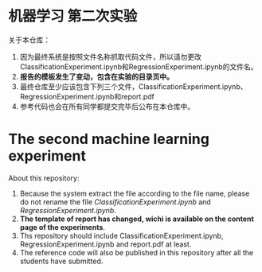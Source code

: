 # 机器学习 第二次实验

关于本仓库：

1. 因为最终系统是按照文件名称抓取代码文件，所以请勿更改ClassificationExperiment.ipynb和RegressionExperiment.ipynb的文件名。
2. **报告的模板发生了变动，包含在实验的目录页中。**
3. 最终仓库至少应该包含下列三个文件，ClassificationExperiment.ipynb、RegressionExperiment.ipynb和report.pdf
4. 参考代码也会在所有同学都提交完毕后公布在本仓库中。

# The second machine learning experiment

About this repository:

1. Because the system extract the file according to the file name, please do not rename the file *ClassificationExperiment.ipynb* and *RegressionExperiment.ipynb*.
2. **The template of report has changed, wichi is available on the content page of the experiments**.
3. Ths repository should include ClassificationExperiment.ipynb, RegressionExperiment.ipynb and report.pdf at least.
4. The reference code will also be published in this repository after all the students have submitted.
